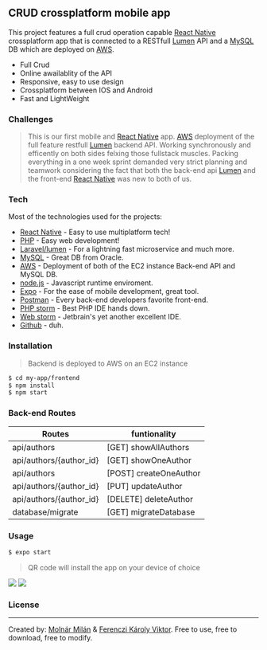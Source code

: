 ## CRUD crossplatform mobile app

This project features a full crud operation capable [React Native] crossplatform app that is connected to a RESTfull [Lumen] API and a [MySQL] DB which are deployed on [AWS].

  - Full Crud
  - Online awailablity of the API
  - Responsive, easy to use design
  - Crossplatform between IOS and Android
  - Fast and LightWeight

### Challenges

>This is our first mobile and [React Native] app.
>[AWS] deployment of the full feature restfull [Lumen] backend API.
>Working synchronously and efficently on both sides felxing those fullstack muscles.
>Packing everything in a one week sprint demanded very strict planning and teamwork considering the fact that both the back-end api [Lumen] and the front-end [React Native] was new to both of us.


### Tech

Most of the technologies used for the projects:

* [React Native] - Easy to use multiplatform tech!
* [PHP] - Easy web development!
* [Laravel/lumen] - For a lightning fast microservice and much more.
* [MySQL] - Great DB from Oracle.
* [AWS] - Deployment of both of the EC2 instance Back-end API and MySQL DB.
* [node.js] - Javascript runtime enviroment.
* [Expo] - For the ease of mobile development, great tool.
* [Postman] - Every back-end developers favorite front-end.
* [PHP storm] - Best PHP IDE hands down.
* [Web storm] - Jetbrain's yet another excellent IDE.
* [Github] - duh.

### Installation
>Backend is deployed to AWS on an EC2 instance
```sh
$ cd my-app/frontend
$ npm install
$ npm start
```

### Back-end Routes

| Routes | funtionality |
| ------ | ------ |
| api/authors | [GET] showAllAuthors |
| api/authors/{author_id} | [GET] showOneAuthor |
| api/authors | [POST] createOneAuthor |
| api/authors/{author_id} | [PUT] updateAuthor |
| api/authors/{author_id} | [DELETE] deleteAuthor|
| database/migrate | [GET] migrateDatabase|



### Usage

```sh
$ expo start
```
>QR code will install the app on your device of choice


<img src="https://media0.giphy.com/media/m4LGC1bIPJDMKb3wIO/giphy.gif"/> <img src="https://media1.giphy.com/media/CQ3Hwzgw7m6wiMLtSK/giphy.gif"/>


### License
----
Created by: [Molnár Milán] & [Ferenczi Károly Viktor].
Free to use, free to download, free to modify.

[//]: # (These are reference links used in the body of this note and get stripped out when the markdown processor does its job. There is no need to format nicely because it shouldn't be seen. Thanks SO - http://stackoverflow.com/questions/4823468/store-comments-in-markdown-syntax)


   [React Native]: <https://reactnative.dev/>
   [git-repo-url]: <https://github.com/joemccann/dillinger.git>
   [john gruber]: <http://daringfireball.net>
   [df1]: <http://daringfireball.net/projects/markdown/>
   [markdown-it]: <https://github.com/markdown-it/markdown-it>
   [Ace Editor]: <http://ace.ajax.org>
   [node.js]: <http://nodejs.org>
   [Twitter Bootstrap]: <http://twitter.github.com/bootstrap/>
   [jQuery]: <http://jquery.com>
   [@tjholowaychuk]: <http://twitter.com/tjholowaychuk>
   [express]: <http://expressjs.com>
   [AngularJS]: <http://angularjs.org>
   [Gulp]: <http://gulpjs.com>
   [MySQL]: <https://www.mysql.com/>
   [Github]: <https://github.com/>
   [Bootstrap]: <https://getbootstrap.com/>
   [jQuery]: <http://jquery.com>
   [Laravel]: <https://laravel.com/>
   [Php]: <https://www.php.net/>
   [PHP storm]: <https://www.jetbrains.com/phpstorm/>
   [Laravel/lumen]: <https://lumen.laravel.com/>
   [Lumen]: <https://lumen.laravel.com/>
   [Postman]: <https://www.postman.com/>
   [Web Storm]: <https://www.jetbrains.com/webstorm/>
   [AWS]: <https://aws.amazon.com/>
   [Expo]: <https://expo.io/>
   [Molnár Milán]: <https://github.com/MilanMolnar>
   [Ferenczi Károly Viktor]: <https://github.com/viktorferenczi>

   [PlDb]: <https://github.com/joemccann/dillinger/tree/master/plugins/dropbox/README.md>
   [PlGh]: <https://github.com/joemccann/dillinger/tree/master/plugins/github/README.md>
   [PlGd]: <https://github.com/joemccann/dillinger/tree/master/plugins/googledrive/README.md>
   [PlOd]: <https://github.com/joemccann/dillinger/tree/master/plugins/onedrive/README.md>
   [PlMe]: <https://github.com/joemccann/dillinger/tree/master/plugins/medium/README.md>
   [PlGa]: <https://github.com/RahulHP/dillinger/blob/master/plugins/googleanalytics/README.md>
